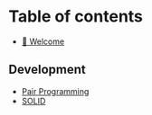 # Table of contents

* [👋 Welcome](README.md)

## Development

* [Pair Programming](development/pair-programming.md)
* [SOLID](development/solid.md)
